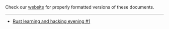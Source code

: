 Check our [website](http://rustaceans.uk/) for
properly formatted versions of these documents.

---

* [Rust learning and hacking evening #1](http://rustaceans.uk/slides/evening-1/)
